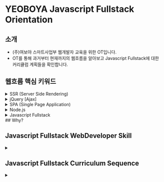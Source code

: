 # YEOBOYA Javascript Fullstack Orientation



## 소개
* (주)여보야 스마트사업부 웹개발자 교육을 위한 OT입니다.
* OT를 통해 과거부터 현재까지의 웹흐름을 알아보고 Javascript Fullstack에 대한 커리큘럼 계획들을 확인합니다.

## 웹흐름 핵심 키워드
<details><summary>SSR (Server Side Rendering)</summary>
  <p>
    
  * `db` + `SSR(php,jsp,asp)` + `script` + `css`
    * 과거부터 현재까지 많은 웹사이트들은 페이지를 이동할 때마다 서버에 페이지에 대한 요청을 하는 방식을 사용
    * 서버에서 렌더링을 마치고, Data가 결합된 HTML파일을 내려주는 방식
    * 페이지를 이동할 때마다 서버에 요청하여 페이지를 받아야 하기 때문에, 받아오는 시간동안 깜빡거리는 현상이 나타남
      
  </p>  
</details>   
<details><summary>jQuery [Ajax]</summary>
  <p>
    
  * `db` + `SSR(php,jsp,asp)` + `jQuery` + `css`
    * Write Less, Do More (적게 작성하고, 많은 것을 하자)
    * 웹사이트에 JavaScript를 쉽게 활용할 수 있도록 도와주는 Javascript Library
   
  * `Ajax`
    * Asynchronous Javascript And XML
    * XML에 기반으로 하여 서버와의 통신을 비동기 방식으로 연결함으로써 시스템 자원의 불필요한 시간낭비를 줄이고, JS 대화형 웹 Application을 구현한 기술
    
  </p>
</details>
<details><summary>SPA (Single Page Application)</summary>
  <p>

  * `db` + `SSR(php,jsp,asp)` + `Vue` or `React` + `css`
    * 하나의 웹페이지로만 이루어진 사이트
    * 기본적으로는 `CSR` 목표
    * 장점
      * 사용자 친화적
      * 초기 렌더링 후 데이터만 받아오기 때문에, 상대적으로 서버 요청이 적음
      * Virtual Dom
      * 프론트 엔드와 백엔드 분리로 개발업무 분업화 및 협업이 용이
      * 개발이 상대적으로 효율적
    * 단점
      * 첫페이지 로딩속도가 느리다.
      * 첫페이지 로딩속도가 느리다..
      * 첫페이지 로딩속도가 느리다... 
      * `SEO` 문제  
    * SPA의 단점들을 해결위한 방법
      * 첫페이지는 SSR로 처리
      * 각 컨텐츠별로 라우팅되는 페이지를 SSR로 처리    
    
    <details><summary>CSR</summary>
      <p>

      * Client Side Rendering
      * 최초 요청시 HTML, CSS, Javascript 등 각종 리소스를 받아온다. 
      * 이후에는 서버에 데이터만 요청하고, Javascript로 뷰를 컨트롤 한다.
      * 초기 요청 때 SSR 보다 많은 리소스를 요청하기 때문에, 렌더링은 속도는 SSR이 더 빠르다.
      * 하지만 이후 다른 페이지로의 이동시에는 SSR 보다 빠른 페이지 전환 속도와 더 나은 사용자 경험을 제공한다.   
        
      </p>
    </details>       
    <details><summary>SEO</summary>
      <p>

      * Search Engine Optimization
      * CSR방식으로는 검색엔진에서 검색이 불가능 (구글제외)   
      </p>
    </details>       
    <details><summary>Vue.js</summary>
      <p>

      * 웹 개발을 단순화하고 정리하기 위해 개발된 Javascript Frontend Framework
      * 기존 웹개발자들을 위한 느낌이 강하다.
      * 점진적으로 채택 가능한 구조를 갖추고 있다.
      * 선언형 렌더링과 컴포넌트 구성에 초점을 두고 있다.
      * Single File Component
        
        웹의 뷰(view)를 구성하는 요소인 HTML, CSS, JavaScript 코드를 .vue 확장자를 가진 하나의 파일에 모두 정의하는 방식
        
        관리의 생산성을 높이고, 협업을 수월하게 한다는 장점
      * Html 기반 Template 구문
        
        개발한 프론트엔드 파일을 사용자가 볼 수 있도록 브라우저 화면에 렌더링하는 과정에 Template이란 문법을 사용
        
        이 Template을 구성하는 문법이 Html 기반으로 이뤄져 있어 배우기 쉽다.
      </p>
    </details>       
    <details><summary>React.js</summary>
      <p>

      * 웹 개발을 단순화하고 정리하기 위해 개발된 Javascript Frontend Framework
      * JSX 기반 Component
        
        JSX 코드로 Component를 작성하고 Component의 상태(State)를 변화시키지 않고 관리
        
        변화가 일어나면 Virtual DOM에 렌더링을 하고 기존의 DOM과 비교하여 변화가 일어난 곳만 업데이트
      </p>
    </details>       
    <details><summary>Vue.js 와 React.js 공통점</summary>
      <p>

      * 웹 UI를 작은 Component 단위로 구성 
        
        Component는 다른 프로젝트에서도 재사용할 수 있고, 컴포넌트 캡슐화와 확장이 가능해 개발이 유연해지는 장점이 있다.
      * Virtual DOM 방식을 통해 성능을 향상
        
        Virtual DOM은 실제 DOM 변화를 최소화 시켜주는 역할

        브라우저는 HTML 파일을 스크린에 보여주기 위해 DOM 노드 트리 생성 -> 렌더트리 생성 -> 레이아웃 -> 페인팅 과정을 통해 표현
        
        DOM 노드는 HTML의 각 엘리먼트와 연관되어 있기 때문에 HTML 파일에 30개의 변화가 생기면 DOM 노드가 변경되고 그 이후의 과정역시 30회 반복됨
        
        작은 변화에도 매우 복잡한 과정들이 다시 실행되기 때문에 DOM 변화가 잦을 경우 성능이 저하
        
        Virtual DOM은 뷰에 변화가 있다면, 그 변화가 실제 DOM에 적용되기 전에 Virtual DOM에 적용시키고 최종 결과만 실제 DOM에 전달
        
        따라서 30개의 변화가 있다면 Virtual DOM은 변화된 부분만 가려내어 실제 DOM에 전달하고 실제 DOM은 그 변화를 1회로 인식하여 단 한번의 렌더링 과정만 진행
      </p>
    </details>       
 
  </p>
</details>
<details><summary>Node.js</summary>
  <p>
    
  * 서버단 즉 Backend를 제어하고 처리가 가능한 Javascript Framework
  * 초기에는 세션서버 또는 패킷서버등의 Socket Event 처리 I/O 를 담당
  * `Express.js` `Koa.js`같은 웹서버 모듈이 탄생
  * 장점  
    * 비동기처리방식으로 결과값을 기다리지 않고 보다 다양한 요청을 처리할 수 있다.
    * module 기능을 통해 다양하고 강력한 확장성을 제공
    * `npm` or `yarn`을 이용한 의존성 처리 및 관리의 용의
    <details><summary>Npm</summary>
      <p>

      * Node Packaged Manager
      * Node.js에서 사용하는 패키지 관리자 툴
      * 온라인 데이터베이스로 이루어져 있으며 클라이언트를 통해 접근
      </p>
    </details>    
    <details><summary>Yarn</summary>
      <p>

      * FaceBook에서 개발한 자바스크립트의 새로운 패키지 매니저
      * npm보다 더욱 빠르게 패키지를 인스톨하는 방법과 의존성 관리를 다양한 디바이스에서 일관성 있게 할 수 있다.
      </p>
    </details>
    <details><summary>Express.js</summary>
      <p>
        
      * Node.js의 대표적인 웹서버 Framework
      </p>
    </details>
    <details><summary>Koa.js</summary>
      <p>

      * Express.js의 라이센스가 IBM에 넘어가고 Express 개발자들이 새롭게 만든 차세대 모듈
      </p>
    </details>    

  </p>
</details>
<details><summary>Javascript Fullstack</summary>
  <p>
    
  * `db` + `Nuxt` or `Next` + `css`  
  * `db` + `Express` + `Nuxt` or `Next` + `css`    
    
    * SSR with Hydration 기법
    * middleware 기능을 통한 `api`를 통해 `CRUD`를 처리
    * 장점  
      * Javascript로 Frontend를 넘어서 Backend까지 하나의 언어로 처리가능
    <details><summary>Nuxt.js</summary>
      <p>
        
      * Vue.js 베이스에 SSR처리기술을 더한 Framework
      * Vue 파일 쓰기 (*.vue)
      * 정적 파일 전송
      * ES6/ES7 지원
      * JS & CSS 코드 번들링 및 압축
      * <head> 요소 관리 (title, meta, 기타)
      * 모듈식 아키텍처 확장
      </p>
    </details> 
    <details><summary>Next.js</summary>
      <p>

      * React.js 베이스에 SSR처리기술을 더한 Framework
      * Single File Components
      * Global CSS
      * Typescript 지원
      </p>
    </details> 
    <details><summary>Nuxt.js 와 Next.js 공통점</summary>
      <p>

      * Hot Reload (저장시 자동 새로고침)
      * Automatic Routing (pages 폴더에 있는 파일은 자동으로 라우팅)
      * SPA(SSR) 단점을 극복하여 페이지 별로 소스코드가 존재
      * Code Splitting (코드 분할)
      </p>
    </details> 
    <details><summary>API</summary>
      <p>

      * Application Programming Interface
      * SPA에서 `CRUD`를 처리하고 제공
      </p>
    </details> 
    <details><summary>CRUD</summary>
      <p>

      * Create(생성), Read(읽기), Update(갱신), Delete(삭제)    
      </p>
    </details> 

  </p>
</details>
## Why?

## Javascript Fullstack WebDeveloper Skill
<details><summary></summary>
  <p>
    
  * ECMAScript
  * Node.js
  * Express.js
  * Vue.js or React.js
  * Nuxt.js or Next.js
  * Component Design Patterns
  * Type Checking (Typescript + Jsdoc)
  * Unit Test
  </p>
</details>
    
## Javascript Fullstack Curriculum Sequence
<details><summary></summary>
  <p>
    
  * [형상관리 시스템](./Quest00/README.md)
  * [HTML과 웹의 기초](./Quest01/README.md)
  * CSS의 기초와 응용
  * 자바스크립트와 DOM
  * OOP (Object-Oriented Programming) 객체지향프로그래밍
  * 인터넷의 이해
  * Node.js의 기초
  * 웹 API의 기초: REST와 CRUD
  * 서버와 클라이언트의 통신
  * 인증의 이해
  * RDB의 기초와 연결
  * 보안의 기초
  * 정적 분석: 타입스크립트와 린트 시스템
  * 자동화된 테스트
  * 컴포넌트 기반 개발
  * 번들링과 빌드 시스템
  * 배포 파이프라인
  * 서비스의 운영: 로깅과 모니터링
  * Vue.js
  * Nuxt.js
  * Express.js
  </p>
</details>    
